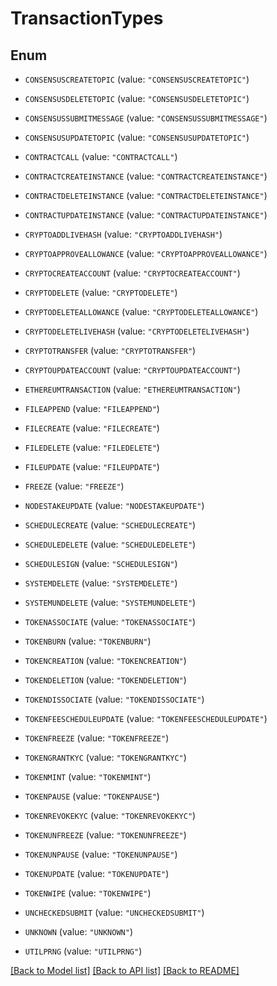 # TransactionTypes

## Enum


* `CONSENSUSCREATETOPIC` (value: `"CONSENSUSCREATETOPIC"`)

* `CONSENSUSDELETETOPIC` (value: `"CONSENSUSDELETETOPIC"`)

* `CONSENSUSSUBMITMESSAGE` (value: `"CONSENSUSSUBMITMESSAGE"`)

* `CONSENSUSUPDATETOPIC` (value: `"CONSENSUSUPDATETOPIC"`)

* `CONTRACTCALL` (value: `"CONTRACTCALL"`)

* `CONTRACTCREATEINSTANCE` (value: `"CONTRACTCREATEINSTANCE"`)

* `CONTRACTDELETEINSTANCE` (value: `"CONTRACTDELETEINSTANCE"`)

* `CONTRACTUPDATEINSTANCE` (value: `"CONTRACTUPDATEINSTANCE"`)

* `CRYPTOADDLIVEHASH` (value: `"CRYPTOADDLIVEHASH"`)

* `CRYPTOAPPROVEALLOWANCE` (value: `"CRYPTOAPPROVEALLOWANCE"`)

* `CRYPTOCREATEACCOUNT` (value: `"CRYPTOCREATEACCOUNT"`)

* `CRYPTODELETE` (value: `"CRYPTODELETE"`)

* `CRYPTODELETEALLOWANCE` (value: `"CRYPTODELETEALLOWANCE"`)

* `CRYPTODELETELIVEHASH` (value: `"CRYPTODELETELIVEHASH"`)

* `CRYPTOTRANSFER` (value: `"CRYPTOTRANSFER"`)

* `CRYPTOUPDATEACCOUNT` (value: `"CRYPTOUPDATEACCOUNT"`)

* `ETHEREUMTRANSACTION` (value: `"ETHEREUMTRANSACTION"`)

* `FILEAPPEND` (value: `"FILEAPPEND"`)

* `FILECREATE` (value: `"FILECREATE"`)

* `FILEDELETE` (value: `"FILEDELETE"`)

* `FILEUPDATE` (value: `"FILEUPDATE"`)

* `FREEZE` (value: `"FREEZE"`)

* `NODESTAKEUPDATE` (value: `"NODESTAKEUPDATE"`)

* `SCHEDULECREATE` (value: `"SCHEDULECREATE"`)

* `SCHEDULEDELETE` (value: `"SCHEDULEDELETE"`)

* `SCHEDULESIGN` (value: `"SCHEDULESIGN"`)

* `SYSTEMDELETE` (value: `"SYSTEMDELETE"`)

* `SYSTEMUNDELETE` (value: `"SYSTEMUNDELETE"`)

* `TOKENASSOCIATE` (value: `"TOKENASSOCIATE"`)

* `TOKENBURN` (value: `"TOKENBURN"`)

* `TOKENCREATION` (value: `"TOKENCREATION"`)

* `TOKENDELETION` (value: `"TOKENDELETION"`)

* `TOKENDISSOCIATE` (value: `"TOKENDISSOCIATE"`)

* `TOKENFEESCHEDULEUPDATE` (value: `"TOKENFEESCHEDULEUPDATE"`)

* `TOKENFREEZE` (value: `"TOKENFREEZE"`)

* `TOKENGRANTKYC` (value: `"TOKENGRANTKYC"`)

* `TOKENMINT` (value: `"TOKENMINT"`)

* `TOKENPAUSE` (value: `"TOKENPAUSE"`)

* `TOKENREVOKEKYC` (value: `"TOKENREVOKEKYC"`)

* `TOKENUNFREEZE` (value: `"TOKENUNFREEZE"`)

* `TOKENUNPAUSE` (value: `"TOKENUNPAUSE"`)

* `TOKENUPDATE` (value: `"TOKENUPDATE"`)

* `TOKENWIPE` (value: `"TOKENWIPE"`)

* `UNCHECKEDSUBMIT` (value: `"UNCHECKEDSUBMIT"`)

* `UNKNOWN` (value: `"UNKNOWN"`)

* `UTILPRNG` (value: `"UTILPRNG"`)


[[Back to Model list]](../README.md#documentation-for-models) [[Back to API list]](../README.md#documentation-for-api-endpoints) [[Back to README]](../README.md)


